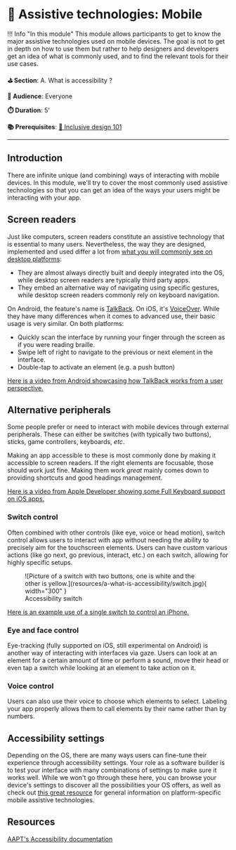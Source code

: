# 📲 Assistive technologies: Mobile

!!! Info "In this module"
    This module allows participants to get to know the major assistive technologies used on mobile devices. The goal is not to get in depth on how to use them but rather to help designers and developers get an idea of what is commonly used, and to find the relevant tools for their use cases.

**⛳️ Section**: A. What is accessibility ?

**👥 Audience**: Everyone

**⏱️ ️Duration**: 5'

**📚 Prerequisites**: [🎨 Inclusive design 101](C-IDE.md)

---

## Introduction

There are infinite unique (and combining) ways of interacting with mobile devices. In this module, we'll try to cover the most commonly used assistive technologies so that you can get an idea of the ways your users might be interacting with your app.

## Screen readers

Just like computers, screen readers constitute an assistive technology that is essential to many users. Nevertheless, the way they are designed, implemented and used differ a lot from [what you will commonly see on desktop platforms](A-ITD.md):

- They are almost always directly built and deeply integrated into the OS, while desktop screen readers are typically third party apps.
- They embed an alternative way of navigating using specific gestures, while desktop screen readers commonly rely on keyboard navigation.

On Android, the feature's name is [TalkBack](https://appt.org/en/docs/android/features/talkback). On iOS, it's [VoiceOver](https://appt.org/en/docs/ios/features/voiceover). While they have many differences when it comes to advanced use, their basic usage is very similar. On both platforms:

- Quickly scan the interface by running your finger through the screen as if you were reading braille.
- Swipe left of right to navigate to the previous or next element in the interface.
- Double-tap to activate an element (e.g. a push button)

[Here is a video from Android showcasing how TalkBack works from a user perspective.](https://www.youtube.com/watch?v=_1yRVwhEv5I&t=28s)

## Alternative peripherals

Some people prefer or need to interact with mobile devices through external peripherals. These can either be switches (with typically two buttons), sticks, game controllers, keyboards, *etc*.

Making an app accessible to these is most commonly done by making it accessible to screen readers. If the right elements are focusable, those should work just fine. Making them work *great* mainly comes down to providing shortcuts and good headings management.

[Here is a video from Apple Developer showing some Full Keyboard support on iOS apps.](https://www.youtube.com/watch?v=Zybw0IPGles)

### Switch control

Often combined with other controls (like eye, voice or head motion), switch control allows users to interact with app without needing the ability to precisely aim for the touchscreen elements. Users can have custom various actions (like go next, go previous, interact, etc.) on each switch, allowing for highly specific setups.

<figure markdown="span">
  ![Picture of a switch with two buttons, one is white and the other is yellow.](resources/a-what-is-accessibility/switch.jpg){ width="300" }
  <figcaption>Accessibility switch</figcaption>
</figure>

[Here is an example use of a single switch to control an iPhone.](https://www.youtube.com/watch?v=HBo2BZ-Zzwg)

### Eye and face control

Eye-tracking (fully supported on iOS, still experimental on Android) is another way of interacting with interfaces via gaze. Users can look at an element for a certain amount of time or perform a sound, move their head or even tap a switch while looking at an element to take action on it.

### Voice control

Users can also use their voice to choose which elements to select. Labeling your app properly allows them to call elements by their name rather than by numbers.

## Accessibility settings

Depending on the OS, there are many ways users can fine-tune their experience through accessibility settings. Your role as a software builder is to test your interface with many combinations of settings to make sure it works well. While we won't go through these here, you can browse your device's settings to discover all the possibilities your OS offers, as well as check out [this great resource](https://appt.org/en/docs) for general information on platform-specific mobile assistive technologies.

## Resources

[AAPT's Accessibility documentation](https://appt.org/en/docs)

